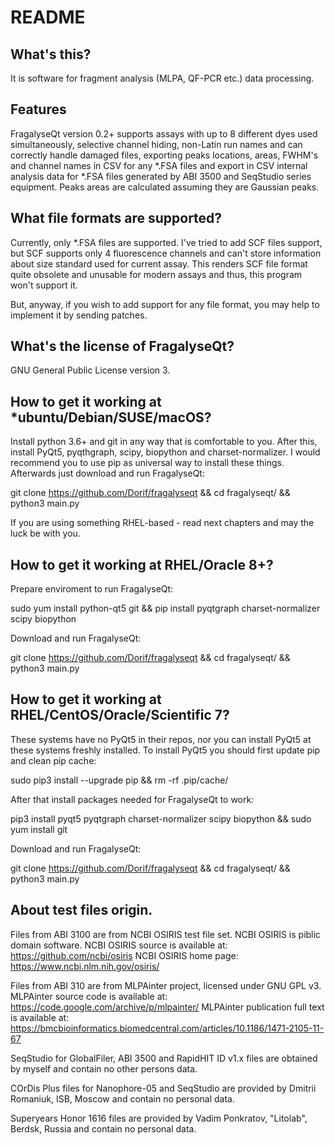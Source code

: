 # README

## What's this?

It is software for fragment analysis (MLPA, QF-PCR etc.) data processing.

## Features

FragalyseQt version 0.2+ supports assays with up to 8 different dyes used simultaneously,
selective channel hiding, non-Latin run names and can correctly handle damaged files,
exporting peaks locations, areas, FWHM's and channel names in CSV for any *.FSA files and
export in CSV internal analysis data for *.FSA files generated by ABI 3500 and SeqStudio
series equipment. Peaks areas are calculated assuming they are Gaussian peaks.

## What file formats are supported?

Currently, only *.FSA files are supported. I've tried to add SCF files support, but SCF
supports only 4 fluorescence channels and can't store information about size standard used
for current assay. This renders SCF file format quite obsolete and unusable for modern
assays and thus, this program won't support it.

But, anyway, if you wish to add support for any file format, you may help to implement it
by sending patches.

## What's the license of FragalyseQt?

GNU General Public License version 3.

## How to get it working at *ubuntu/Debian/SUSE/macOS?

Install python 3.6+ and git in any way that is comfortable to you. After this, install PyQt5,
pyqthgraph, scipy, biopython and charset-normalizer. I would recommend you to use pip as universal
way to install these things. Afterwards just download and run FragalyseQt:

git clone https://github.com/Dorif/fragalyseqt && cd fragalyseqt/ && python3 main.py

If you are using something RHEL-based - read next chapters and may the luck be with you.

## How to get it working at RHEL/Oracle 8+?

Prepare enviroment to run FragalyseQt:

sudo yum install python-qt5 git && pip install pyqtgraph charset-normalizer scipy biopython

Download and run FragalyseQt:

git clone https://github.com/Dorif/fragalyseqt && cd fragalyseqt/ && python3 main.py

## How to get it working at RHEL/CentOS/Oracle/Scientific 7?

These systems have no PyQt5 in their repos, nor you can install PyQt5 at these systems freshly
installed. To install PyQt5 you should first update pip and clean pip cache:

sudo pip3 install --upgrade pip && rm -rf .pip/cache/

After that install packages needed for FragalyseQt to work:

pip3 install pyqt5 pyqtgraph charset-normalizer scipy biopython && sudo yum install git

Download and run FragalyseQt:

git clone https://github.com/Dorif/fragalyseqt && cd fragalyseqt/ && python3 main.py

## About test files origin.

Files from ABI 3100 are from NCBI OSIRIS test file set. NCBI OSIRIS is piblic domain software.
NCBI OSIRIS source is available at: https://github.com/ncbi/osiris
NCBI OSIRIS home page: https://www.ncbi.nlm.nih.gov/osiris/

Files from ABI 310 are from MLPAinter project, licensed under GNU GPL v3.
MLPAinter source code is available at: https://code.google.com/archive/p/mlpainter/
MLPAinter publication full text is available at: https://bmcbioinformatics.biomedcentral.com/articles/10.1186/1471-2105-11-67

SeqStudio for GlobalFiler, ABI 3500 and RapidHIT ID v1.x files are obtained by myself and contain no other persons data.

COrDis Plus files for Nanophore-05 and SeqStudio are provided by Dmitrii Romaniuk, ISB, Moscow and contain no personal data.

Superyears Honor 1616 files are provided by Vadim Ponkratov, "Litolab", Berdsk, Russia and contain no personal data.

